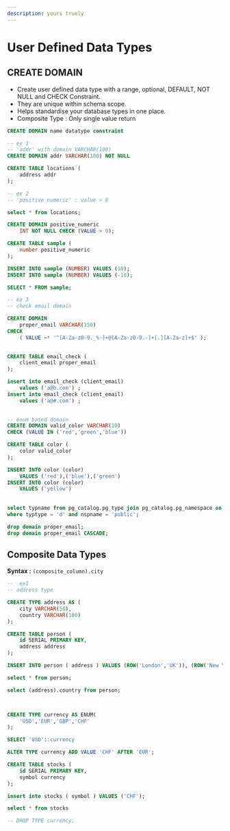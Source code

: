 ```yaml
---
description: yours truely
---
```


# User Defined Data Types

## CREATE DOMAIN

* Create user defined data type with a range, optional, DEFAULT, NOT NULL and CHECK Constraint.
* They are unique within schema scope.
* Helps standardise your database types in one place.
* Composite Type : Only single value return

```sql
CREATE DOMAIN name datatype constraint

-- ex 1
-- 'addr' with domain VARCHAR(100)
CREATE DOMAIN addr VARCHAR(100) NOT NULL

CREATE TABLE locations (
	address addr
);

-- ex 2
-- 'positive_numeric' : value > 0

select * from locations;

CREATE DOMAIN positive_numeric 
	INT NOT NULL CHECK (VALUE > 0);

CREATE TABLE sample (
	number positive_numeric
);

INSERT INTO sample (NUMBER) VALUES (10);
INSERT INTO sample (NUMBER) VALUES (-10);

SELECT * FROM sample;

-- ex 3
-- check email domain

CREATE DOMAIN 
 	proper_email VARCHAR(150) 
CHECK 
	( VALUE ~* '^[A-Za-z0-9._%-]+@[A-Za-z0-9.-]+[.][A-Za-z]+$' );
	

CREATE TABLE email_check (
	client_email proper_email
);

insert into email_check (client_email) 
	values ('a@b.com') ;
insert into email_check (client_email) 
	values ('a@#.com') ;
	

-- enum based domain
CREATE DOMAIN valid_color VARCHAR(10)
CHECK (VALUE IN ('red','green','blue'))

CREATE TABLE color (
	color valid_color
);

INSERT INTO color (color) 
	VALUES ('red'),('blue'),('green')
INSERT INTO color (color) 
	VALUES ('yellow')
	
	
select typname from pg_catalog.pg_type join pg_catalog.pg_namespace on pg_namespace.oid = pg_type.typnamespace
where typtype = 'd' and nspname = 'public';

drop domain proper_email;	
drop domain proper_email CASCADE;	
```

## Composite Data Types

**Syntax :** `(composite_column).city`

```sql
--  ex1 
-- address type

CREATE TYPE address AS (
	city VARCHAR(50),
	country VARCHAR(100)
);

CREATE TABLE person (
	id SERIAL PRIMARY KEY,
	address address
);

INSERT INTO person ( address ) VALUES (ROW('London','UK')), (ROW('New York','USA'));

select * from person;

select (address).country from person;



CREATE TYPE currency AS ENUM(
	'USD','EUR','GBP','CHF'
);

SELECT 'USD'::currency

ALTER TYPE currency ADD VALUE 'CHF' AFTER 'EUR';

CREATE TABLE stocks (
	id SERIAL PRIMARY KEY,
	symbol currency
);

insert into stocks ( symbol ) VALUES ('CHF');

select * from stocks

-- DROP TYPE currency;
```



